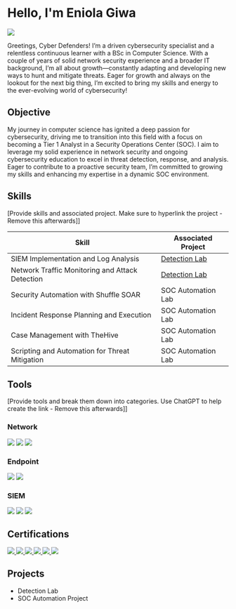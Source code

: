 # Hello, I'm Eniola Giwa 
<a href="https://www.linkedin.com/in/eniola-giwa24/"><img src="https://img.shields.io/badge/-LinkedIn-0072b1?&style=for-the-badge&logo=linkedin&logoColor=white" /></a>


Greetings, Cyber Defenders! I’m a driven cybersecurity specialist and a relentless continuous learner with a BSc in Computer Science. With a couple of years of solid network security experience and a broader IT background, I’m all about growth—constantly adapting and developing new ways to hunt and mitigate threats. Eager for growth and always on the lookout for the next big thing, I’m excited to bring my skills and energy to the ever-evolving world of cybersecurity!

## Objective
My journey in computer science has ignited a deep passion for cybersecurity, driving me to transition into this field with a focus on becoming a Tier 1 Analyst in a Security Operations Center (SOC). I aim to leverage my solid experience in network security and ongoing cybersecurity education to excel in threat detection, response, and analysis. Eager to contribute to a proactive security team, I’m committed to growing my skills and enhancing my expertise in a dynamic SOC environment.


## Skills
[Provide skills and associated project. Make sure to hyperlink the project - Remove this afterwards]]

| Skill                                         | Associated Project         |
|-----------------------------------------------|----------------------------|
| SIEM Implementation and Log Analysis          | <a href="https://google.com">Detection Lab</a>|
| Network Traffic Monitoring and Attack Detection | <a href="https://google.com">Detection Lab</a>|
| Security Automation with Shuffle SOAR         | SOC Automation Lab|
| Incident Response Planning and Execution      | SOC Automation Lab|
| Case Management with TheHive                  | SOC Automation Lab|
| Scripting and Automation for Threat Mitigation | SOC Automation Lab|

## Tools
[Provide tools and break them down into categories. Use ChatGPT to help create the link - Remove this afterwards]]

### Network
<div>
    <img src="https://img.shields.io/badge/-Wireshark-1679A7?&style=for-the-badge&logo=Wireshark&logoColor=white" />
    <img src="https://img.shields.io/badge/-Suricata-EF3B2D?&style=for-the-badge&logo=Suricata&logoColor=white" />
    <img src="https://img.shields.io/badge/-Zeek-777BB4?&style=for-the-badge&logo=Zeek&logoColor=white" />
</div>

### Endpoint
<div>
    <img src="https://img.shields.io/badge/-Microsoft_Defender_for_Endpoint-00A4EF?&style=for-the-badge&logo=Microsoft&logoColor=white" />
    <img src="https://img.shields.io/badge/-Velociraptor-4B275F?&style=for-the-badge&logo=Velociraptor&logoColor=white" />
</div>

### SIEM
<div>
    <img src="https://img.shields.io/badge/-Microsoft_Sentinel-0078D4?&style=for-the-badge&logo=Microsoft&logoColor=white" />
    <img src="https://img.shields.io/badge/-Splunk-000000?&style=for-the-badge&logo=Splunk&logoColor=white" />
    <img src="https://img.shields.io/badge/-Elastic-005571?&style=for-the-badge&logo=Elastic&logoColor=white" />
</div>

## Certifications

<div>
    <a href="https://www.credly.com/badges/bf38a4ff-3f9b-4a2f-8044-dcc57fef3c9e" target="_blank">
        <img src="https://img.shields.io/badge/-CCNA-2962FF?&style=for-the-badge&logo=Cisco&logoColor=white" />
    </a>
    <a href="https://www.credly.com/badges/a7197eb8-dbe8-4e6f-85bb-44db5bc26649" target="_blank">
        <img src="https://img.shields.io/badge/-Security%2B-FF0000?&style=for-the-badge&logo=CompTIA&logoColor=white" />
    </a>
    <a href="https://www.credly.com/badges/580df600-2127-4641-8cec-6d5da50e8756" target="_blank">
        <img src="https://img.shields.io/badge/-Network%2B-007ACC?&style=for-the-badge&logo=CompTIA&logoColor=white" />
    </a>
    <a href="https://www.credly.com/badges/db8ea891-a7da-4228-bd55-de70f5fe8d0b" target="_blank">
        <img src="https://img.shields.io/badge/-A%2B-4D4D4D?&style=for-the-badge&logo=CompTIA&logoColor=white" />
    </a>
    <a href="https://www.isc2.org/Certifications/CC" target="_blank">
        <img src="https://img.shields.io/badge/-ISC2%20CC-008000?&style=for-the-badge&logo=ISC2&logoColor=white" />
    </a>
    <a href="https://www.credly.com/badges/c31d3b31-9372-4823-9dd0-36082a8861a9" target="_blank">
        <img src="https://img.shields.io/badge/-Google%20IT%20Support-34A853?&style=for-the-badge&logo=Google&logoColor=white" />
    </a>
</div>


## Projects
- Detection Lab
- SOC Automation Project
